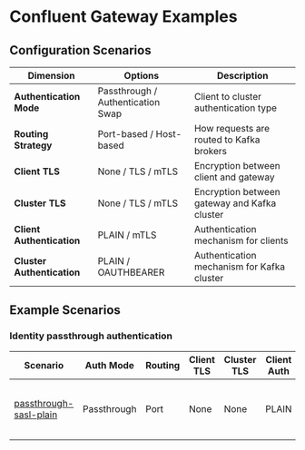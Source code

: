 # Confluent Gateway Examples

## Configuration Scenarios

| Dimension                  | Options                           | Description                                  |
|----------------------------|-----------------------------------|----------------------------------------------|
| **Authentication Mode**    | Passthrough / Authentication Swap | Client to cluster authentication type        |
| **Routing Strategy**       | Port-based / Host-based           | How requests are routed to Kafka brokers     |
| **Client TLS**             | None / TLS / mTLS                 | Encryption between client and gateway        |
| **Cluster TLS**            | None / TLS / mTLS                 | Encryption between gateway and Kafka cluster |
| **Client Authentication**  | PLAIN / mTLS                      | Authentication mechanism for clients         |
| **Cluster Authentication** | PLAIN / OAUTHBEARER               | Authentication mechanism for Kafka cluster   |

## Example Scenarios

### Identity passthrough authentication

| Scenario                                           | Auth Mode | Routing | Client TLS | Cluster TLS | Client Auth | Cluster Auth | Description |
|----------------------------------------------------| --- | --- | --- | --- | --- | --- | --- |
| [passthrough-sasl-plain](./passthrough-sasl-plain) | Passthrough | Port | None | None | PLAIN | PLAIN | Simple plaintext setup with basic authentication |
